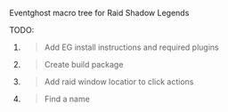Eventghost macro tree for Raid Shadow Legends

TODO:
1. > Add EG install instructions and required plugins
1. > Create build package
1. > Add raid window locatior to click actions
1. > Find a name

